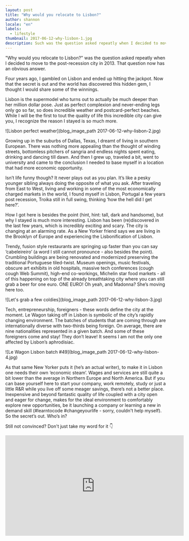 ```yaml
---
layout: post
title: "Why would you relocate to Lisbon?"
author: shannon
locale: "en"
labels:
  - lifestyle
thumbnail: 2017-06-12-why-lisbon-1.jpg
description: Such was the question asked repeatly when I decided to move to the post-recession city in 2013. That question now has an obvious answer.
---
```


"Why would you relocate to Lisbon?" was the question asked repeatly when I decided to move to the post-recession city in 2013. That question now has an obvious answer.

Four years ago, I gambled on Lisbon and ended up hitting the jackpot. Now that the secret is out and the world has discovered this hidden gem, I thought I would share some of the winnings.

Lisbon is the supermodel who turns out to actually be much deeper than her million dollar pose. Just as perfect complexion and never-ending legs only go so far, so does incredible weather and postcard-perfect beaches. While I will be the first to tout the quality of life this incredible city can give you, I recognize the reason I stayed is so much more.

![Lisbon perfect weather](blog_image_path 2017-06-12-why-lisbon-2.jpg)

Growing up in the suburbs of Dallas, Texas, I dreamt of living in southern European. There was nothing more appealing than the thought of winding streets, bottomless pitchers of sangria and endless nights spent eating, drinking and dancing till dawn. And then I grew up, traveled a bit, went to university and came to the conclusion I needed to base myself in a location that had more economic opportunity.

Isn’t life funny though? It never plays out as you plan. It’s like a pesky younger sibling always doing the opposite of what you ask. After traveling from East to West, living and working in some of the most economically charged markets in the world, I found myself in Lisbon, Portugal a few years post recession, Troika still in full swing, thinking ‘how the hell did I get here?’.

How I got here is besides the point (hint, hint: tall, dark and handsome), but why I stayed is much more interesting.
Lisbon has been (re)discovered in the last few years, which is incredibly exciting and scary. The city is changing at an alarming rate. As a New Yorker friend says we are living in the Brooklyn of Europe and experiencing the Lisbonification of Lisbon.

Trendy, fusion style restaurants are springing up faster than you can say ‘cabeleireiro’ (a word I still cannot pronounce - also besides the point). Crumbling buildings are being renovated and modernized preserving the traditional Portuguese tiled-twist. Museum openings, music festivals, obscure art exhibits in old hospitals, massive tech conferences (cough cough Web Summit), high-end co-workings, Michelin star food markets - all of this happening on top of the already breathtaking city where you can still grab a beer for one euro. ONE EURO! Oh yeah, and Madonna? She’s moving here too.

![Let's grab a few coldies](blog_image_path 2017-06-12-why-lisbon-3.jpg)

Tech, entrepreneurship, foreigners - these words define the city at the moment. Le Wagon taking off in Lisbon is symbolic of the city’s rapidly changing environment. The batches of students that are coming through are internationally diverse with two-thirds being foreign. On average, there are nine nationalities represented in a given batch. And some of these foreigners come and stay! They don’t leave! It seems I am not the only one affected by Lisbon’s aphrodisiac.

![Le Wagon Lisbon batch #49](blog_image_path 2017-06-12-why-lisbon-4.jpg)

As that same New Yorker puts it (he’s an actual writer), to make it in Lisbon one needs their own ‘economic steam’. Wages and services are still quite a bit lower than the average in Northern Europe and North America. But if you can base yourself here to start your company, work remotely, study or just a little R&R while you live off some meager savings, there’s not a better place. Inexpensive and beyond fantastic quality of life coupled with a city open and eager for change, makes for the ideal environment to comfortably explore new opportunities, be it launching a company or learning a new in demand skill (#learntocode #changeyourlife - sorry, couldn't help myself).
So the secret’s out. Who’s in?

Still not convinced? Don't just take my word for it 👇

<div class="video-wrapper">
  <div class="video-container">
    <iframe width="560" height="315" src="https://www.youtube.com/embed/E13r7VLGyM0" frameborder="0" allowfullscreen></iframe>
  </div>
</div>
